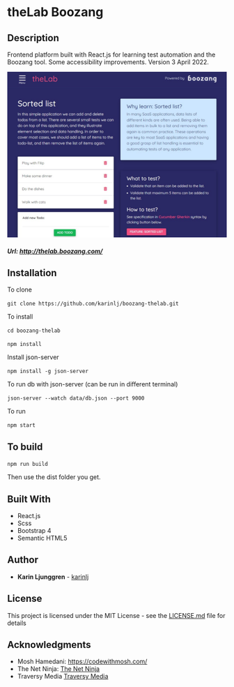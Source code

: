 # theLab Boozang

## Description

Frontend platform built with React.js for learning test automation and the Boozang tool. Some accessibility improvements. Version 3 April 2022.

![Screenshot](/src/assets/screenshot.jpg?raw=true "Screenshot")

##### Url: http://thelab.boozang.com/

## Installation

To clone

`git clone https://github.com/karinlj/boozang-thelab.git`

To install

`cd boozang-thelab`

`npm install`

Install json-server

`npm install -g json-server`

To run db with json-server (can be run in different terminal)

`json-server --watch data/db.json --port 9000`

To run

`npm start`

## To build

`npm run build`

Then use the dist folder you get.

## Built With

- React.js
- Scss
- Bootstrap 4
- Semantic HTML5

## Author

- **Karin Ljunggren** - [karinlj](https://github.com/karinlj)

## License

This project is licensed under the MIT License - see the [LICENSE.md](LICENSE.md) file for details

## Acknowledgments

- Mosh Hamedani: https://codewithmosh.com/
- The Net Ninja: [The Net Ninja](https://www.youtube.com/channel/UCW5YeuERMmlnqo4oq8vwUpg)
- Traversy Media [Traversy Media](https://www.youtube.com/channel/UC29ju8bIPH5as8OGnQzwJyA)

